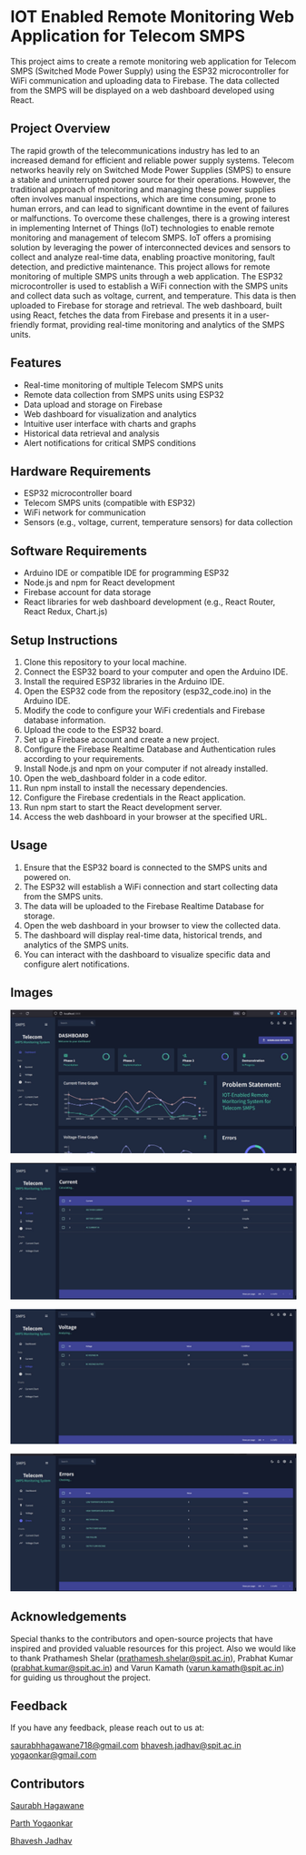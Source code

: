 
# IOT Enabled Remote Monitoring Web Application for Telecom SMPS

This project aims to create a remote monitoring web application for Telecom SMPS (Switched Mode Power Supply) using the ESP32 microcontroller for WiFi communication and uploading data to Firebase. The data collected from the SMPS will be displayed on a web dashboard developed using React.


## Project Overview
The rapid growth of the telecommunications industry has led to an increased demand for efficient and reliable power supply systems. Telecom networks heavily rely on Switched Mode Power Supplies (SMPS) to ensure a stable and uninterrupted power source for their operations. However, the traditional approach of monitoring and managing these power supplies often involves manual inspections, which are time consuming, prone to human errors, and can lead to significant downtime in the event of failures or malfunctions. To overcome these challenges, there is a growing interest in implementing Internet of Things (IoT) technologies to enable remote monitoring and management of telecom SMPS. IoT offers a promising solution by leveraging the power of interconnected devices and sensors to collect and analyze real-time data, enabling proactive monitoring, fault detection, and predictive maintenance. This project allows for remote monitoring of multiple SMPS units through a web application. The ESP32 microcontroller is used to establish a WiFi connection with the SMPS units and collect data such as voltage, current, and temperature. This data is then uploaded to Firebase for storage and retrieval. The web dashboard, built using React, fetches the data from Firebase and presents it in a user-friendly format, providing real-time monitoring and analytics of the SMPS units.

## Features

- Real-time monitoring of multiple Telecom SMPS units
- Remote data collection from SMPS units using ESP32
- Data upload and storage on Firebase
- Web dashboard for visualization and analytics
- Intuitive user interface with charts and graphs
- Historical data retrieval and analysis
- Alert notifications for critical SMPS conditions


## Hardware Requirements

- ESP32 microcontroller board
- Telecom SMPS units (compatible with ESP32)
- WiFi network for communication
- Sensors (e.g., voltage, current, temperature sensors) for data collection
## Software Requirements

- Arduino IDE or compatible IDE for programming ESP32
- Node.js and npm for React development
- Firebase account for data storage
- React libraries for web dashboard development (e.g., React Router, React Redux, Chart.js)
## Setup Instructions

1. Clone this repository to your local machine.
2. Connect the ESP32 board to your computer and open the Arduino IDE.
3. Install the required ESP32 libraries in the Arduino IDE.
4. Open the ESP32 code from the repository (esp32_code.ino) in the Arduino IDE.
5. Modify the code to configure your WiFi credentials and Firebase database information.
6. Upload the code to the ESP32 board.
7. Set up a Firebase account and create a new project.
8. Configure the Firebase Realtime Database and Authentication rules according to your requirements.
9. Install Node.js and npm on your computer if not already installed.
10. Open the web_dashboard folder in a code editor.
11. Run npm install to install the necessary dependencies.
12. Configure the Firebase credentials in the React application.
13. Run npm start to start the React development server.
14. Access the web dashboard in your browser at the specified URL.
## Usage

1. Ensure that the ESP32 board is connected to the SMPS units and powered on.
2. The ESP32 will establish a WiFi connection and start collecting data from the SMPS units.
3. The data will be uploaded to the Firebase Realtime Database for storage.
4. Open the web dashboard in your browser to view the collected data.
5. The dashboard will display real-time data, historical trends, and analytics of the SMPS units.
6. You can interact with the dashboard to visualize specific data and configure alert notifications.
## Images

![dashboard1](https://github.com/superuser-parth/Remote_Sensing_HMI/blob/main/Images/dashboard1.jpg)

![dashboard2](https://github.com/superuser-parth/Remote_Sensing_HMI/blob/main/Images/dashboard2.jpg)

![dashboard3](https://github.com/superuser-parth/Remote_Sensing_HMI/blob/main/Images/dashboard3.jpg)

![dashboard4](https://github.com/superuser-parth/Remote_Sensing_HMI/blob/main/Images/dashboard4.jpg)

## Acknowledgements

Special thanks to the contributors and open-source projects that have inspired and provided valuable resources for this project. Also we would like to thank Prathamesh Shelar (prathamesh.shelar@spit.ac.in), Prabhat Kumar (prabhat.kumar@spit.ac.in) and Varun Kamath (varun.kamath@spit.ac.in) for guiding us throughout the project.

## Feedback

If you have any feedback, please reach out to us at:

saurabhhagawane718@gmail.com
bhavesh.jadhav@spit.ac.in
yogaonkar@gmail.com


## Contributors

[Saurabh Hagawane](https://github.com/Saurabhh-37)

[Parth Yogaonkar](https://github.com/superuser-parth)

[Bhavesh Jadhav](https://github.com/lunaticfringe18)
